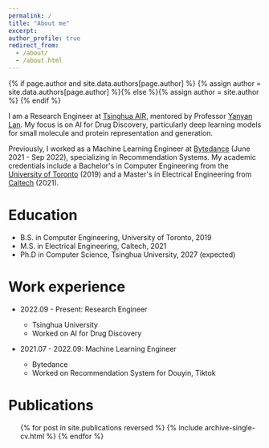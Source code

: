 ```yaml
---
permalink: /
title: "About me"
excerpt:
author_profile: true
redirect_from: 
  - /about/
  - /about.html
---
```

{% if page.author and site.data.authors[page.author] %}
  {% assign author = site.data.authors[page.author] %}{% else %}{% assign author = site.author %}
{% endif %}

I am a Research Engineer at [Tsinghua AIR](https://air.tsinghua.edu.cn/en/), mentored by Professor [Yanyan Lan](https://air.tsinghua.edu.cn/en/info/1046/1195.htm). My focus is on AI for Drug Discovery, particularly deep learning models for small molecule and protein representation and generation. 

Previously, I worked as a Machine Learning Engineer at [Bytedance](https://www.bytedance.com/en/) (June 2021 - Sep 2022), specializing in Recommendation Systems. My academic credentials include a Bachelor's in Computer Engineering from the [University of Toronto](https://www.ece.utoronto.ca/) (2019) and a Master's in Electrical Engineering from [Caltech](https://www.caltech.edu/) (2021).


Education
======
* B.S. in Computer Engineering, University of Toronto, 2019
* M.S. in Electrical Engineering, Caltech, 2021
* Ph.D in Computer Science, Tsinghua University, 2027 (expected)

Work experience
======

* 2022.09 - Present: Research Engineer
  * Tsinghua University
  * Worked on AI for Drug Discovery

* 2021.07 - 2022.09: Machine Learning Engineer
  * Bytedance
  * Worked on Recommendation System for Douyin, Tiktok

Publications
======
  <ul>{% for post in site.publications reversed %}
    {% include archive-single-cv.html %}
  {% endfor %}</ul>



<script type="text/javascript" id="clustrmaps" src="//clustrmaps.com/map_v2.js?d=0AHVwPxv42PZ7jzBaBLXAzGbMZjvAqe6VPW45ylcqrI&cl=ffffff&w=a"></script>
